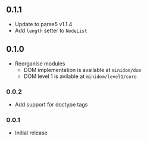 ## 0.1.1

- Update to parse5 v1.1.4
- Add `length` setter to `NodeList`

## 0.1.0

 - Reorganise modules
    - DOM implementation is available at `minidom/dom`
    - DOM level 1 is avilable at `minidom/level1/core`

### 0.0.2

 - Add support for doctype tags

### 0.0.1

 - Initial release
